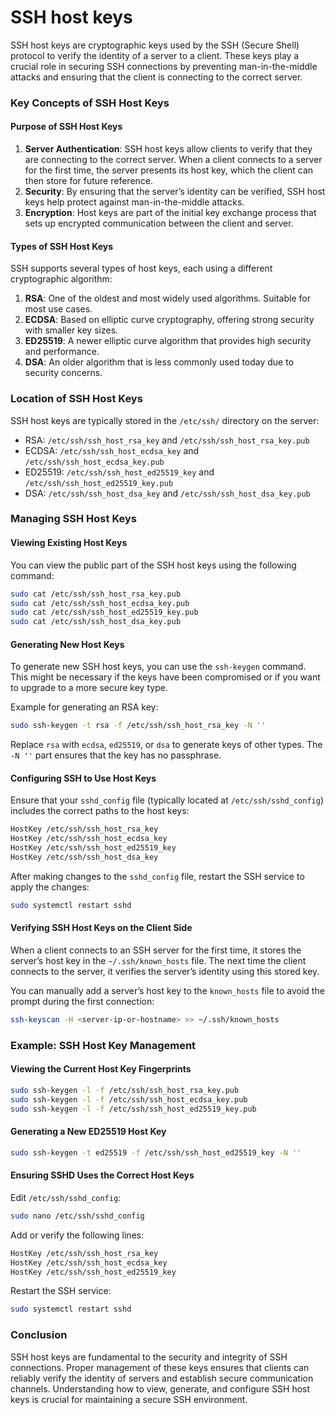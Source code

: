 # SSH host keys
SSH host keys are cryptographic keys used by the SSH (Secure Shell) protocol to verify the identity of a server to a client. These keys play a crucial role in securing SSH connections by preventing man-in-the-middle attacks and ensuring that the client is connecting to the correct server.

### Key Concepts of SSH Host Keys

#### Purpose of SSH Host Keys

1. **Server Authentication**: SSH host keys allow clients to verify that they are connecting to the correct server. When a client connects to a server for the first time, the server presents its host key, which the client can then store for future reference.
2. **Security**: By ensuring that the server’s identity can be verified, SSH host keys help protect against man-in-the-middle attacks.
3. **Encryption**: Host keys are part of the initial key exchange process that sets up encrypted communication between the client and server.

#### Types of SSH Host Keys

SSH supports several types of host keys, each using a different cryptographic algorithm:

1. **RSA**: One of the oldest and most widely used algorithms. Suitable for most use cases.
2. **ECDSA**: Based on elliptic curve cryptography, offering strong security with smaller key sizes.
3. **ED25519**: A newer elliptic curve algorithm that provides high security and performance.
4. **DSA**: An older algorithm that is less commonly used today due to security concerns.

### Location of SSH Host Keys

SSH host keys are typically stored in the `/etc/ssh/` directory on the server:

- RSA: `/etc/ssh/ssh_host_rsa_key` and `/etc/ssh/ssh_host_rsa_key.pub`
- ECDSA: `/etc/ssh/ssh_host_ecdsa_key` and `/etc/ssh/ssh_host_ecdsa_key.pub`
- ED25519: `/etc/ssh/ssh_host_ed25519_key` and `/etc/ssh/ssh_host_ed25519_key.pub`
- DSA: `/etc/ssh/ssh_host_dsa_key` and `/etc/ssh/ssh_host_dsa_key.pub`

### Managing SSH Host Keys

#### Viewing Existing Host Keys

You can view the public part of the SSH host keys using the following command:

```sh
sudo cat /etc/ssh/ssh_host_rsa_key.pub
sudo cat /etc/ssh/ssh_host_ecdsa_key.pub
sudo cat /etc/ssh/ssh_host_ed25519_key.pub
sudo cat /etc/ssh/ssh_host_dsa_key.pub
```

#### Generating New Host Keys

To generate new SSH host keys, you can use the `ssh-keygen` command. This might be necessary if the keys have been compromised or if you want to upgrade to a more secure key type.

Example for generating an RSA key:

```sh
sudo ssh-keygen -t rsa -f /etc/ssh/ssh_host_rsa_key -N ''
```

Replace `rsa` with `ecdsa`, `ed25519`, or `dsa` to generate keys of other types. The `-N ''` part ensures that the key has no passphrase.

#### Configuring SSH to Use Host Keys

Ensure that your `sshd_config` file (typically located at `/etc/ssh/sshd_config`) includes the correct paths to the host keys:

```sh
HostKey /etc/ssh/ssh_host_rsa_key
HostKey /etc/ssh/ssh_host_ecdsa_key
HostKey /etc/ssh/ssh_host_ed25519_key
HostKey /etc/ssh/ssh_host_dsa_key
```

After making changes to the `sshd_config` file, restart the SSH service to apply the changes:

```sh
sudo systemctl restart sshd
```

#### Verifying SSH Host Keys on the Client Side

When a client connects to an SSH server for the first time, it stores the server’s host key in the `~/.ssh/known_hosts` file. The next time the client connects to the server, it verifies the server’s identity using this stored key.

You can manually add a server’s host key to the `known_hosts` file to avoid the prompt during the first connection:

```sh
ssh-keyscan -H <server-ip-or-hostname> >> ~/.ssh/known_hosts
```

### Example: SSH Host Key Management

#### Viewing the Current Host Key Fingerprints

```sh
sudo ssh-keygen -l -f /etc/ssh/ssh_host_rsa_key.pub
sudo ssh-keygen -l -f /etc/ssh/ssh_host_ecdsa_key.pub
sudo ssh-keygen -l -f /etc/ssh/ssh_host_ed25519_key.pub
```

#### Generating a New ED25519 Host Key

```sh
sudo ssh-keygen -t ed25519 -f /etc/ssh/ssh_host_ed25519_key -N ''
```

#### Ensuring SSHD Uses the Correct Host Keys

Edit `/etc/ssh/sshd_config`:

```sh
sudo nano /etc/ssh/sshd_config
```

Add or verify the following lines:

```sh
HostKey /etc/ssh/ssh_host_rsa_key
HostKey /etc/ssh/ssh_host_ecdsa_key
HostKey /etc/ssh/ssh_host_ed25519_key
```

Restart the SSH service:

```sh
sudo systemctl restart sshd
```

### Conclusion

SSH host keys are fundamental to the security and integrity of SSH connections. Proper management of these keys ensures that clients can reliably verify the identity of servers and establish secure communication channels. Understanding how to view, generate, and configure SSH host keys is crucial for maintaining a secure SSH environment.

